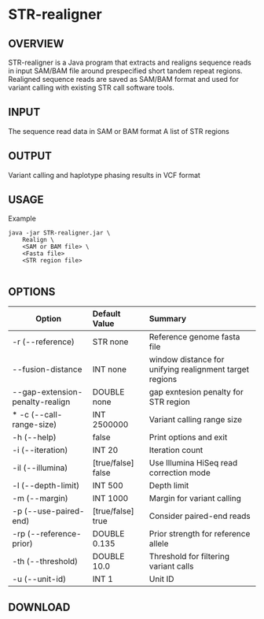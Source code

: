 # STR-realigner

## OVERVIEW

STR-realigner is a Java program that extracts and realigns sequence reads in input SAM/BAM file around prespecified short tandem repeat regions. Realigned sequence reads are saved as SAM/BAM format and used for variant calling with existing STR call software tools.

## INPUT

The sequence read data in SAM or BAM format
A list of STR regions

## OUTPUT

Variant calling and haplotype phasing results in VCF format

## USAGE

Example

~~~~
java -jar STR-realigner.jar \  
    Realign \
    <SAM or BAM file> \
    <Fasta file>
    <STR region file>
  
~~~~



## OPTIONS

| Option | Default Value | Summary |
|--------|:--------------|:--------|
| -r (--reference) | STR none | Reference genome fasta file| 
| --fusion-distance | INT none | window distance for unifying realignment target regions |
| --gap-extension-penalty-realign | DOUBLE none | gap exntesion penalty for STR region |
|* -c (--call-range-size) | INT 2500000 | Variant calling range size |
| -h (--help) | false | Print options and exit |
| -i (--iteration) | INT 20 | Iteration count |
| -il (--illumina) | [true/false] false | Use Illumina HiSeq read correction mode |
| -l (--depth-limit) | INT 500 | Depth limit |
| -m (--margin) | INT 1000 | Margin for variant calling |
| -p (--use-paired-end) | [true/false] true | Consider paired-end reads |
| -rp (--reference-prior) | DOUBLE 0.135 | Prior strength for reference allele |
| -th (--threshold) | DOUBLE 10.0 | Threshold for filtering variant calls |
| -u (--unit-id) | INT 1 | Unit ID |

## DOWNLOAD
